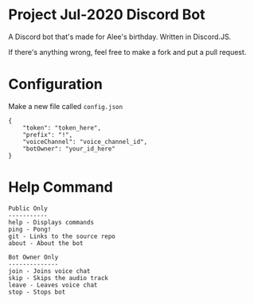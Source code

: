 # Project Jul-2020 Discord Bot
A Discord bot that's made for Alee's birthday. Written in Discord.JS.

If there's anything wrong, feel free to make a fork and put a pull request.

# Configuration
Make a new file called `config.json`
```
{
    "token": "token_here",
    "prefix": "!",
    "voiceChannel": "voice_channel_id",
    "botOwner": "your_id_here"
}
```

# Help Command
```
Public Only
-----------
help - Displays commands
ping - Pong!
git - Links to the source repo
about - About the bot

Bot Owner Only
--------------
join - Joins voice chat
skip - Skips the audio track
leave - Leaves voice chat
stop - Stops bot
```
